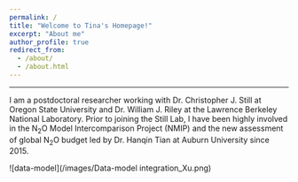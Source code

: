 ```yaml
---
permalink: /
title: "Welcome to Tina's Homepage!"
excerpt: "About me"
author_profile: true
redirect_from: 
  - /about/
  - /about.html
---
```

---

I am a postdoctoral researcher working with Dr. Christopher J. Still at Oregon State University and Dr. William J. Riley at the Lawrence Berkeley National Laboratory. Prior to joining the Still Lab, I have been highly involved in the N<sub>2</sub>O Model Intercomparison Project (NMIP) and the new assessment of global N<sub>2</sub>O budget led by Dr. Hanqin Tian at Auburn University since 2015.

![data-model](/images/Data-model integration_Xu.png)
